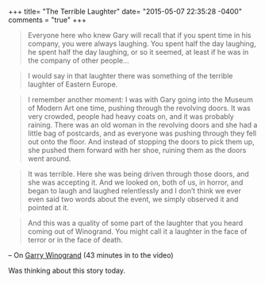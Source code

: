 +++
title= "The Terrible Laughter"
date= "2015-05-07 22:35:28 -0400"
comments = "true"
+++

> Everyone here who knew Gary will recall that if you spent time in his company, you were always laughing. You spent half the day laughing, he spent half the day laughing, or so it seemed, at least if he was in the company of other people...<!-- more -->

> I would say in that laughter there was something of the terrible laughter of Eastern Europe.

> I remember another moment: I was with Gary going into the Museum of Modern Art one time, pushing through the revolving doors. It was very crowded, people had heavy coats on, and it was probably raining. There was an old woman in the revolving doors and she had a little bag of postcards, and as everyone was pushing through they fell out onto the floor. And instead of stopping the doors to pick them up, she pushed them forward with her shoe, ruining them as the doors went around.

>It was terrible. Here she was being driven through those doors, and she was accepting it. And we looked on, both of us, in horror, and began to laugh and laughed relentlessly and I don’t think we ever even said two words about the event, we simply observed it and pointed at it.

> And this was a quality of some part of the laughter that you heard coming out of Winogrand. You might call it a laughter in the face of terror or in the face of death.

– On [Garry Winogrand](http://www.metmuseum.org/exhibitions/listings/2014/garry-winogrand) (43 minutes in to the video)

Was thinking about this story today. 

